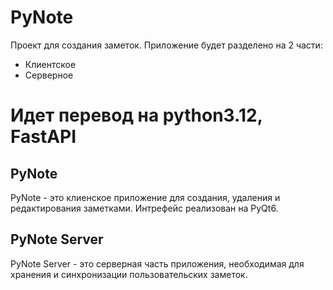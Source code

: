 # PyNote

Проект для создания заметок.
Приложение будет разделено на 2 части:

- Клиентское
- Серверное

# Идет перевод на python3.12, FastAPI

## PyNote

PyNote - это клиенское приложение для создания, удаления и редактирования заметками. Интрефейс реализован на PyQt6.

## PyNote Server

PyNote Server - это серверная часть приложения, необходимая для хранения и синхронизации пользовательских заметок.
